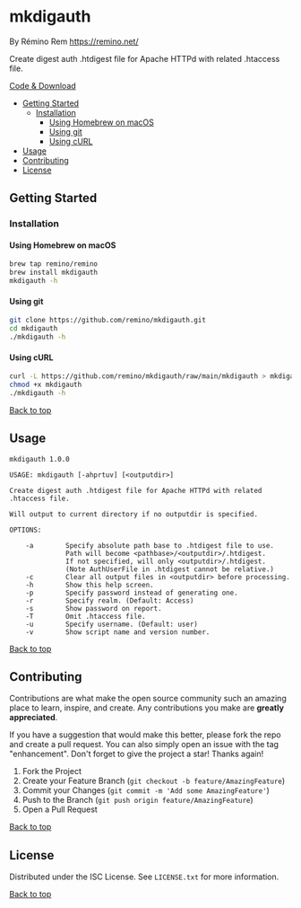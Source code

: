 mkdigauth
=========

By Rémino Rem <https://remino.net/>

Create digest auth .htdigest file for Apache HTTPd with related .htaccess file.

[Code & Download](https://github.com/remino/mkdigauth/)

- [Getting Started](#getting-started)
	- [Installation](#installation)
		- [Using Homebrew on macOS](#using-homebrew-on-macos)
		- [Using git](#using-git)
		- [Using cURL](#using-curl)
- [Usage](#usage)
- [Contributing](#contributing)
- [License](#license)



## Getting Started

### Installation

#### Using Homebrew on macOS

```sh
brew tap remino/remino
brew install mkdigauth
mkdigauth -h
```
#### Using git

```sh
git clone https://github.com/remino/mkdigauth.git
cd mkdigauth
./mkdigauth -h
```

#### Using cURL

```sh
curl -L https://github.com/remino/mkdigauth/raw/main/mkdigauth > mkdigauth
chmod +x mkdigauth
./mkdigauth -h
```

[Back to top](#mkdigauth)



## Usage

```
mkdigauth 1.0.0

USAGE: mkdigauth [-ahprtuv] [<outputdir>]

Create digest auth .htdigest file for Apache HTTPd with related .htaccess file.

Will output to current directory if no outputdir is specified.

OPTIONS:

	-a        Specify absolute path base to .htdigest file to use.
	          Path will become <pathbase>/<outputdir>/.htdigest.
	          If not specified, will only <outputdir>/.htdigest.
	          (Note AuthUserFile in .htdigest cannot be relative.)
	-c        Clear all output files in <outputdir> before processing.
	-h        Show this help screen.
	-p        Specify password instead of generating one.
	-r        Specify realm. (Default: Access)
	-s        Show password on report.
	-T        Omit .htaccess file.
	-u        Specify username. (Default: user)
	-v        Show script name and version number.

```

[Back to top](#mkdigauth)



## Contributing

Contributions are what make the open source community such an amazing place to learn, inspire, and create. Any contributions you make are **greatly appreciated**.

If you have a suggestion that would make this better, please fork the repo and create a pull request. You can also simply open an issue with the tag "enhancement".
Don't forget to give the project a star! Thanks again!

1. Fork the Project
2. Create your Feature Branch (`git checkout -b feature/AmazingFeature`)
3. Commit your Changes (`git commit -m 'Add some AmazingFeature'`)
4. Push to the Branch (`git push origin feature/AmazingFeature`)
5. Open a Pull Request

[Back to top](#mkdigauth)



## License

Distributed under the ISC License. See `LICENSE.txt` for more information.

[Back to top](#mkdigauth)
